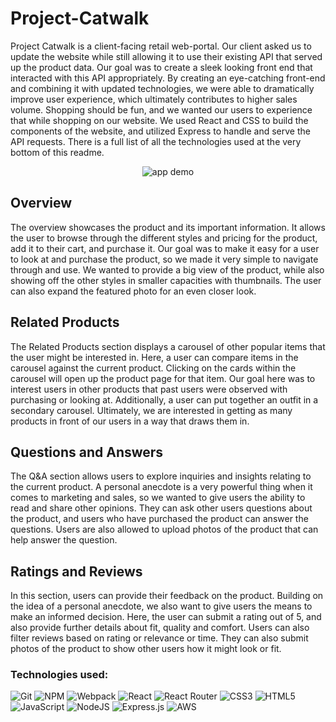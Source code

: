 # Project-Catwalk

Project Catwalk is a client-facing retail web-portal. Our client asked us to update the website while still allowing it to use their existing API that served up the product data. Our goal was to create a sleek looking front end that interacted with this API appropriately. By creating an eye-catching front-end and combining it with updated technologies, we were able to dramatically improve user experience, which ultimately contributes to higher sales volume. Shopping should be fun, and we wanted our users to experience that while shopping on our website. We used React and CSS to build the components of the website, and utilized Express to handle and serve the API requests. There is a full list of all the technologies used at the very bottom of this readme.

<p align="center">
  <img alt="app demo" src="./demo.gif">
</p>

## Overview
The overview showcases the product and its important information. It allows the user to browse through the different styles and pricing for the product, add it to their cart, and purchase it. Our goal was to make it easy for a user to look at and purchase the product, so we made it very simple to navigate through and use. We wanted to provide a big view of the product, while also showing off the other styles in smaller capacities with thumbnails. The user can also expand the featured photo for an even closer look. 

## Related Products 
The Related Products section displays a carousel of other popular items that the user might be interested in. Here, a user can compare items in the carousel against the current product. Clicking on the cards within the carousel will open up the product page for that item. Our goal here was to interest users in other products that past users were observed with purchasing or looking at. Additionally, a user can put together an outfit in a secondary carousel. Ultimately, we are interested in getting as many products in front of our users in a way that draws them in.

## Questions and Answers 
The Q&A section allows users to explore inquiries and insights relating to the current product. A personal anecdote is a very powerful thing when it comes to marketing and sales, so we wanted to give users the ability to read and share other opinions. They can ask other users questions about the product, and users who have purchased the product can answer the questions. Users are also allowed to upload photos of the product that can help answer the question.

## Ratings and Reviews 
In this section, users can provide their feedback on the product. Building on the idea of a personal anecdote, we also want to give users the means to make an informed decision. Here, the user can submit a rating out of 5, and also provide further details about fit, quality and comfort.  Users can also filter reviews based on rating or relevance or time. They can also submit photos of the product to show other users how it might look or fit.

### Technologies used:

  ![Git](https://img.shields.io/badge/git-%23F05033.svg?style=for-the-badge&logo=git&logoColor=white)
  ![NPM](https://img.shields.io/badge/NPM-%23000000.svg?style=for-the-badge&logo=npm&logoColor=white) 
  ![Webpack](https://img.shields.io/badge/webpack-%238DD6F9.svg?style=for-the-badge&logo=webpack&logoColor=black)
 ![React](https://img.shields.io/badge/react-%2320232a.svg?style=for-the-badge&logo=react&logoColor=%2361DAFB)
 ![React Router](https://img.shields.io/badge/React_Router-CA4245?style=for-the-badge&logo=react-router&logoColor=white)
 ![CSS3](https://img.shields.io/badge/css3-%231572B6.svg?style=for-the-badge&logo=css3&logoColor=white)
 ![HTML5](https://img.shields.io/badge/html5-%23E34F26.svg?style=for-the-badge&logo=html5&logoColor=white)
 ![JavaScript](https://img.shields.io/badge/javascript-%23323330.svg?style=for-the-badge&logo=javascript&logoColor=%23F7DF1E)
 ![NodeJS](https://img.shields.io/badge/node.js-6DA55F?style=for-the-badge&logo=node.js&logoColor=white)
 ![Express.js](https://img.shields.io/badge/express.js-%23404d59.svg?style=for-the-badge&logo=express&logoColor=%2361DAFB)
 ![AWS](https://img.shields.io/badge/AWS-%23FF9900.svg?style=for-the-badge&logo=amazon-aws&logoColor=white)


